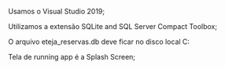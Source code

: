 Usamos o Visual Studio 2019;

Utilizamos a extensão SQLite and SQL Server Compact Toolbox;

O arquivo eteja_reservas.db deve ficar no disco local C:

Tela de running app é a Splash Screen;

